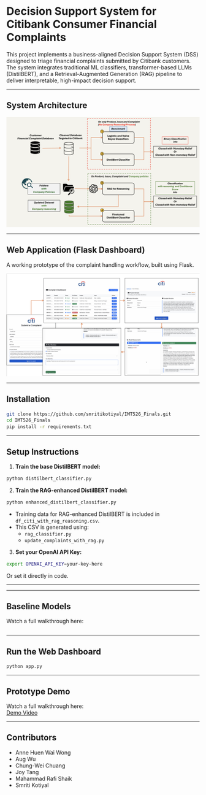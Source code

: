 # Decision Support System for Citibank Consumer Financial Complaints

This project implements a business-aligned Decision Support System (DSS) designed to triage financial complaints submitted by Citibank customers. The system integrates traditional ML classifiers, transformer-based LLMs (DistilBERT), and a Retrieval-Augmented Generation (RAG) pipeline to deliver interpretable, high-impact decision support.

---

## System Architecture

![System Architecture](./Arch.png)

---

## Web Application (Flask Dashboard)

A working prototype of the complaint handling workflow, built using Flask.

![Web App Demo](./WebApp.png)

---

## Installation

```bash
git clone https://github.com/smritikotiyal/IMT526_Finals.git
cd IMT526_Finals
pip install -r requirements.txt
```

---

## Setup Instructions

1. **Train the base DistilBERT model:**
```bash
python distilbert_classifier.py
```

2. **Train the RAG-enhanced DistilBERT model:**
```bash
python enhanced_distilbert_classifier.py
```

- Training data for RAG-enhanced DistilBERT is included in `df_citi_with_rag_reasoning.csv`.
- This CSV is generated using:
  - `rag_classifier.py`
  - `update_complaints_with_rag.py`

3. **Set your OpenAI API Key:**
```bash
export OPENAI_API_KEY=your-key-here
```
Or set it directly in code.

---

---

## Baseline Models

Watch a full walkthrough here:  
```run Baseline_Model.ipynb on JN
```
---

## Run the Web Dashboard

```bash
python app.py
```

---

## Prototype Demo

Watch a full walkthrough here:  
[Demo Video](https://drive.google.com/file/d/1dghxD70kV-yVTl_sgUJbK2vEcRqZCuIh/view?usp=drive_link)

---

## Contributors

- Anne Huen Wai Wong  
- Aug Wu  
- Chung-Wei Chuang  
- Joy Tang  
- Mahammad Rafi Shaik  
- Smriti Kotiyal
